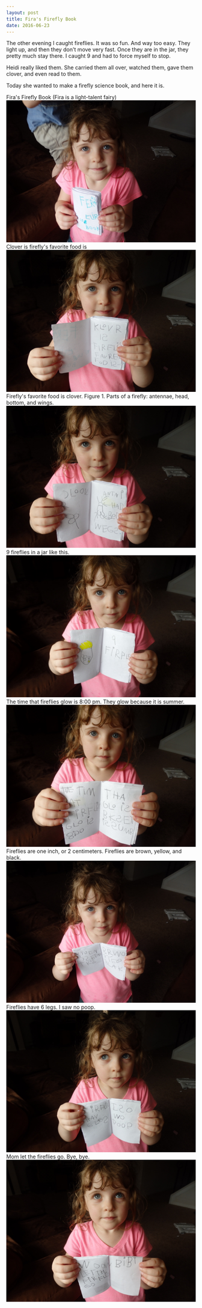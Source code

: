 ```yaml
---
layout: post
title: Fira's Firefly Book
date: 2016-06-23
---
```


The other evening I caught fireflies.  It was so fun.  And way too easy.  They light up, and then they don't move very fast.  Once they are in the jar, they pretty much stay there.  I caught 9 and had to force myself to stop.

Heidi really liked them.  She carried them all over, watched them, gave them clover, and even read to them.  

Today she wanted to make a firefly science book, and here it is.

Fira's Firefly Book (Fira is a light-talent fairy)
![Fira's Firefly Book](/post-images/ffb-page-0.jpg)
Clover is firefly's favorite food is
![](/post-images/ffb-page-1.jpg)
Firefly's favorite food is clover. Figure 1. Parts of a firefly: antennae, head, bottom, and wings.
![](/post-images/ffb-page-2.jpg)
9 fireflies in a jar like this.
![](/post-images/ffb-page-3.jpg)
The time that fireflies glow is 8:00 pm.  They glow because it is summer.
![](/post-images/ffb-page-4.jpg)
Fireflies are one inch, or 2 centimeters. Fireflies are brown, yellow, and black.
![](/post-images/ffb-page-5.jpg)
Fireflies have 6 legs. I saw no poop.
![](/post-images/ffb-page-6.jpg)
Mom let the fireflies go.  Bye, bye. 
![](/post-images/ffb-page-7.jpg)
